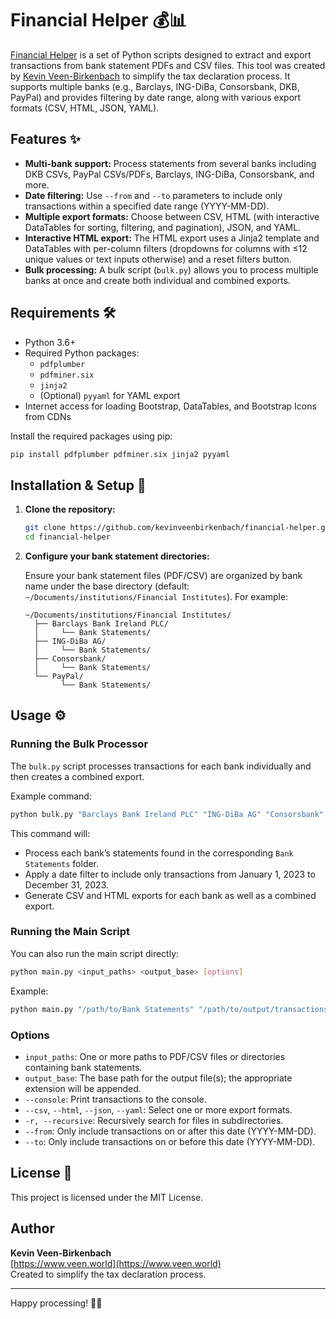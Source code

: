 # Financial Helper 💰📊

[Financial Helper](https://github.com/kevinveenbirkenbach/financial-helper) is a set of Python scripts designed to extract and export transactions from bank statement PDFs and CSV files. This tool was created by [Kevin Veen-Birkenbach](https://www.veen.world) to simplify the tax declaration process. It supports multiple banks (e.g., Barclays, ING-DiBa, Consorsbank, DKB, PayPal) and provides filtering by date range, along with various export formats (CSV, HTML, JSON, YAML).

## Features ✨

- **Multi-bank support:** Process statements from several banks including DKB CSVs, PayPal CSVs/PDFs, Barclays, ING-DiBa, Consorsbank, and more.
- **Date filtering:** Use `--from` and `--to` parameters to include only transactions within a specified date range (YYYY-MM-DD).
- **Multiple export formats:** Choose between CSV, HTML (with interactive DataTables for sorting, filtering, and pagination), JSON, and YAML.
- **Interactive HTML export:** The HTML export uses a Jinja2 template and DataTables with per-column filters (dropdowns for columns with ≤12 unique values or text inputs otherwise) and a reset filters button.
- **Bulk processing:** A bulk script (`bulk.py`) allows you to process multiple banks at once and create both individual and combined exports.

## Requirements 🛠️

- Python 3.6+
- Required Python packages:
  - `pdfplumber`
  - `pdfminer.six`
  - `jinja2`
  - (Optional) `pyyaml` for YAML export
- Internet access for loading Bootstrap, DataTables, and Bootstrap Icons from CDNs

Install the required packages using pip:

```bash
pip install pdfplumber pdfminer.six jinja2 pyyaml
```

## Installation & Setup 🚀

1. **Clone the repository:**

   ```bash
   git clone https://github.com/kevinveenbirkenbach/financial-helper.git
   cd financial-helper
   ```

2. **Configure your bank statement directories:**

   Ensure your bank statement files (PDF/CSV) are organized by bank name under the base directory (default: `~/Documents/institutions/Financial Institutes`). For example:

   ```
   ~/Documents/institutions/Financial Institutes/
     ├── Barclays Bank Ireland PLC/
     │     └── Bank Statements/
     ├── ING-DiBa AG/
     │     └── Bank Statements/
     ├── Consorsbank/
     │     └── Bank Statements/
     └── PayPal/
           └── Bank Statements/
   ```

## Usage ⚙️

### Running the Bulk Processor

The `bulk.py` script processes transactions for each bank individually and then creates a combined export.

Example command:

```bash
python bulk.py "Barclays Bank Ireland PLC" "ING-DiBa AG" "Consorsbank" "Paypal" --from 2023-01-01 --to 2023-12-31
```

This command will:
- Process each bank’s statements found in the corresponding `Bank Statements` folder.
- Apply a date filter to include only transactions from January 1, 2023 to December 31, 2023.
- Generate CSV and HTML exports for each bank as well as a combined export.

### Running the Main Script

You can also run the main script directly:

```bash
python main.py <input_paths> <output_base> [options]
```

Example:

```bash
python main.py "/path/to/Bank Statements" "/path/to/output/transactions" --csv --html --from 2023-01-01 --to 2023-12-31
```

### Options

- `input_paths`: One or more paths to PDF/CSV files or directories containing bank statements.
- `output_base`: The base path for the output file(s); the appropriate extension will be appended.
- `--console`: Print transactions to the console.
- `--csv`, `--html`, `--json`, `--yaml`: Select one or more export formats.
- `-r, --recursive`: Recursively search for files in subdirectories.
- `--from`: Only include transactions on or after this date (YYYY-MM-DD).
- `--to`: Only include transactions on or before this date (YYYY-MM-DD).

## License 📄

This project is licensed under the MIT License.

## Author

**Kevin Veen-Birkenbach**  
[https://www.veen.world](https://www.veen.world)  
Created to simplify the tax declaration process.

---

Happy processing! 🚀💸